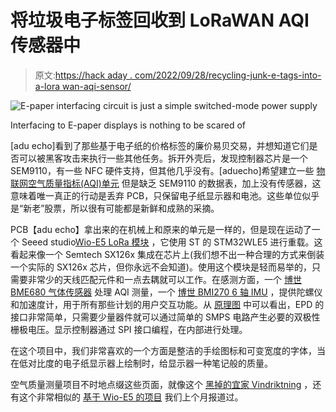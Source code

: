 # 将垃圾电子标签回收到 LoRaWAN AQI 传感器中

> 原文:[https://hack aday . com/2022/09/28/recycling-junk-e-tags-into-a-lora wan-aqi-sensor/](https://hackaday.com/2022/09/28/recycling-junk-e-tags-into-a-lorawan-aqi-sensor/)

![E-paper interfacing circuit is just a simple switched-mode power supply](../Images/9781d917c1b7ce18c373b87532501f95.png)

Interfacing to E-paper displays is nothing to be scared of

[adu echo]看到了那些基于电子纸的价格标签的廉价易贝交易，并想知道它们是否可以被黑客攻击来执行一些其他任务。拆开外壳后，发现控制器芯片是一个 SEM9110，有一些 NFC 硬件支持，但其他几乎没有。[aduecho]希望建立一些 [物联网空气质量指标(AQI)单元](https://hackaday.io/project/187272-lorawan-aqi-sensor-with-e-paper-display) 但是缺乏 SEM9110 的数据表，加上没有传感器，这意味着唯一真正的行动是丢弃 PCB，只保留电子纸显示器和电池。这些单位似乎是“新老”股票，所以很有可能都是新鲜和成熟的采摘。

PCB【adu echo】拿出来的在机械上和原来的单元是一样的，但是现在运动了一个 Seeed studio[Wio-E5 LoRa 模块](https://wiki.seeedstudio.com/LoRa-E5_STM32WLE5JC_Module/) ，它使用 ST 的 STM32WLE5 进行重载。这看起来像一个 Semtech SX126x 集成在芯片上(我们想不出一种合理的方式来倒装一个实际的 SX126x 芯片，但你永远不会知道)。使用这个模块是轻而易举的，只需要非常少的天线匹配元件和一点去耦就可以工作。在感测方面，一个 [博世 BME680 气体传感器](https://www.bosch-sensortec.com/products/environmental-sensors/gas-sensors/bme680/) 处理 AQI 测量，一个 [博世 BMI270 6 轴 IMU](https://www.bosch-sensortec.com/products/motion-sensors/imus/bmi270/) ，提供陀螺仪和加速度计，用于所有那些计划的用户交互功能。从 [原理图](https://cdn.hackaday.io/files/1872728012245248/EPD_2P9_Lora_AQI.pdf) 中可以看出，EPD 的接口非常简单，只需要少量器件就可以通过简单的 SMPS 电路产生必要的双极性栅极电压。显示控制器通过 SPI 接口编程，在内部进行处理。

在这个项目中，我们非常喜欢的一个方面是整洁的手绘图标和可变宽度的字体，当在低对比度的电子纸显示器上绘制时，给显示器一种笔记般的质量。

空气质量测量项目不时地点缀这些页面，就像这个 [黑掉的宜家 Vindriktning](https://hackaday.com/2021/08/13/hacked-ikea-air-quality-sensor-gets-custom-pcb/) ，还有这个非常相似的 [基于 Wio-E5 的项目](https://hackaday.com/2022/08/30/lora-air-quality-monitor-raises-the-bar-on-diy-iot/) 我们上个月报道过。